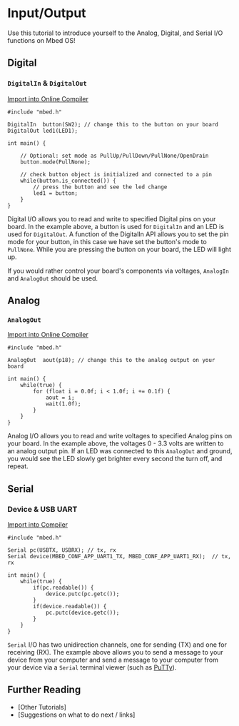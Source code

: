 # Input/Output

Use this tutorial to introduce yourself to the Analog, Digital, and Serial I/O functions on Mbed OS!

## Digital

### `DigitalIn` & `DigitalOut`

[Import into Online Compiler](https://developer.mbed.org/compiler/#import:/users/jplunkett/code/Digital_In_Out/)

```
#include "mbed.h"

DigitalIn  button(SW2); // change this to the button on your board
DigitalOut led1(LED1);

int main() {

    // Optional: set mode as PullUp/PullDown/PullNone/OpenDrain
    button.mode(PullNone);

    // check button object is initialized and connected to a pin
    while(button.is_connected()) {
        // press the button and see the led change
        led1 = button;
    }
}
```

Digital I/O allows you to read and write to specified Digital pins on your board. In the example above, a button is used for `DigitalIn` and an LED is used for `DigitalOut`. A function of the DigitalIn API allows you to set the pin mode for your button, in this case we have set the button's mode to `PullNone`. While you are pressing the button on your board, the LED will light up.

If you would rather control your board's components via voltages, `AnalogIn` and `AnalogOut` should be used.

## Analog

### `AnalogOut`

[Import into Online Compiler](https://developer.mbed.org/compiler/#import:/users/jplunkett/code/Analog_Out/)

```
#include "mbed.h"

AnalogOut  aout(p18); // change this to the analog output on your board

int main() {
    while(true) {
        for (float i = 0.0f; i < 1.0f; i += 0.1f) {
            aout = i;
            wait(1.0f);
        }
    }
}
```

Analog I/O allows you to read and write voltages to specified Analog pins on your board. In the example above, the voltages 0 - 3.3 volts are written to an analog output pin. If an LED was connected to this `AnalogOut` and ground, you would see the LED slowly get brighter every second the turn off, and repeat.

## Serial

### Device & USB UART

[Import into Compiler](https://developer.mbed.org/compiler/#import:https://developer.mbed.org/teams/mbed_example/code/Serial_ex_2)

```
#include "mbed.h"

Serial pc(USBTX, USBRX); // tx, rx
Serial device(MBED_CONF_APP_UART1_TX, MBED_CONF_APP_UART1_RX);  // tx, rx

int main() {
    while(true) {
        if(pc.readable()) {
            device.putc(pc.getc());
        }
        if(device.readable()) {
            pc.putc(device.getc());
        }
    }
}
```

`Serial` I/O has two unidirection channels, one for sending (TX) and one for receiving (RX). The example above allows you to send a message to your device from your computer and send a message to your computer from your device via a `Serial` terminal viewer (such as [PuTTy](http://www.putty.org/)).

## Further Reading

* [Other Tutorials]
* [Suggestions on what to do next / links]
